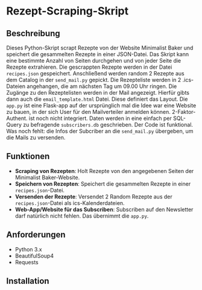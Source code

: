 # Rezept-Scraping-Skript

## Beschreibung

Dieses Python-Skript scrapt Rezepte von der Website Minimalist Baker und speichert die gesammelten Rezepte in einer JSON-Datei. Das Skript kann eine bestimmte Anzahl von Seiten durchgehen und von jeder Seite die Rezepte extrahieren. Die gescrappten Rezepte werden in der Datei `recipes.json` gespeichert.
Anschließend werden random 2 Rezepte aus dem Catalog in der `send_mail.py` gepickt. Die Rezepteliste werden in 2 .ics-Dateien angehangen, die am nächsten Tag um 09.00 Uhr ringen. 
Die Zugänge zu den Rezeptelisten werden in der Mail angezeigt. Hierfür gibts dann auch die `email_template.html` Datei. Diese definiert das Layout.
Die `app.py` ist eine Flask-app auf der ursprünglich mal die Idee war eine Website zu bauen, in der sich User für den Mailverteiler anmelden können. 2-Faktor-Authent. ist noch nicht integriert. Daten werden in eine einfach per SQL-Query zu befragende `subscribers.db` geschrieben. Der Code ist funktional. 
Was noch fehlt: die Infos der Subcriber an die `send_mail.py` übergeben, um die Mails zu versenden. 

## Funktionen

- **Scraping von Rezepten**: Holt Rezepte von den angegebenen Seiten der Minimalist Baker-Website.
- **Speichern von Rezepten**: Speichert die gesammelten Rezepte in einer `recipes.json`-Datei.
- **Versenden der Rezepte**: Versendet 2 Random Rezepte aus der `recipes.json`-Datei als ics-Kalenderdateien.
- **Web-App/Website für das Subscriben**: Subscriben auf den Newsletter darf natürlich nicht fehlen. Das übernimmt die `app.py`.


## Anforderungen

- Python 3.x
- BeautifulSoup4
- Requests

## Installation